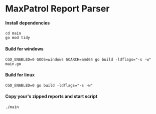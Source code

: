 # MaxPatrol Report Parser

#### Install dependencies
```
cd main
go mod tidy
```
#### Build for windows
```
CGO_ENABLED=0 GOOS=windows GOARCH=amd64 go build -ldflags="-s -w" main.go
```
#### Build for linux
```
CGO_ENABLED=0 go build -ldflags="-s -w"
```
#### Copy your's zipped reports and start script
```
./main
```
